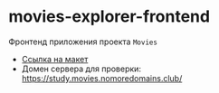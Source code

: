 # movies-explorer-frontend

Фронтенд приложения проекта `Movies` 

* [Ссылка на макет](https://www.figma.com/file/pYRZR8rt470ZyjciucuZeU/Diploma_Sveta?node-id=891%3A3857)
* Домен сервера для проверки: https://study.movies.nomoredomains.club/